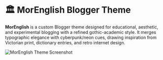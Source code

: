 # 🏛️ MorEnglish Blogger Theme

**MorEnglish** is a custom Blogger theme designed for educational, aesthetic, and experimental blogging with a refined gothic-academic style. It merges typographic elegance with cyberpunk/neon cues, drawing inspiration from Victorian print, dictionary entries, and retro internet design.

![MorEnglish Theme Screenshot](Images/MorEnglish%20Screenshot.png)

